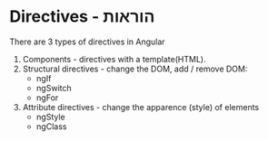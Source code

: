 # Directives - הוראות

There are 3 types of directives in Angular

1. Components - directives with a template(HTML).
2. Structural directives - change the DOM, add / remove DOM:
   - ngIf
   - ngSwitch
   - ngFor
3. Attribute directives - change the apparence (style) of elements
   - ngStyle
   - ngClass
